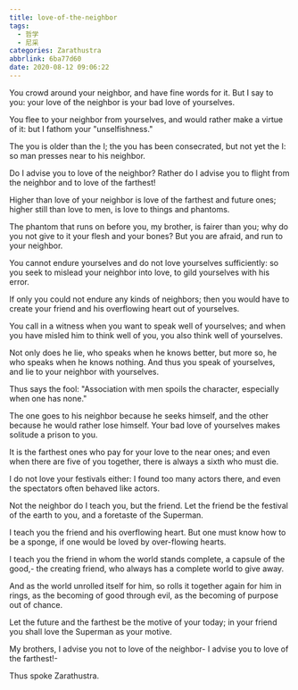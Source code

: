 ```yaml
---
title: love-of-the-neighbor
tags:
  - 哲学
  - 尼采
categories: Zarathustra
abbrlink: 6ba77d60
date: 2020-08-12 09:06:22
---
```

You crowd around your neighbor, and have fine words for it. But I say to you: your love of the neighbor is your bad love of yourselves.

You flee to your neighbor from yourselves, and would rather make a virtue of it: but I fathom your "unselfishness."
<!-- more -->
The you is older than the I; the you has been consecrated, but not yet the I: so man presses near to his neighbor.

Do I advise you to love of the neighbor? Rather do I advise you to flight from the neighbor and to love of the farthest!

Higher than love of your neighbor is love of the farthest and future ones; higher still than love to men, is love to things and phantoms.

The phantom that runs on before you, my brother, is fairer than you; why do you not give to it your flesh and your bones? But you are afraid, and run to your neighbor.

You cannot endure yourselves and do not love yourselves sufficiently: so you seek to mislead your neighbor into love, to gild yourselves with his error.

If only you could not endure any kinds of neighbors; then you would have to create your friend and his overflowing heart out of yourselves.

You call in a witness when you want to speak well of yourselves; and when you have misled him to think well of you, you also think well of yourselves.

Not only does he lie, who speaks when he knows better, but more so, he who speaks when he knows nothing. And thus you speak of yourselves, and lie to your neighbor with yourselves.

Thus says the fool: "Association with men spoils the character, especially when one has none."

The one goes to his neighbor because he seeks himself, and the other because he would rather lose himself. Your bad love of yourselves makes solitude a prison to you.

It is the farthest ones who pay for your love to the near ones; and even when there are five of you together, there is always a sixth who must die.

I do not love your festivals either: I found too many actors there, and even the spectators often behaved like actors.

Not the neighbor do I teach you, but the friend. Let the friend be the festival of the earth to you, and a foretaste of the Superman.

I teach you the friend and his overflowing heart. But one must know how to be a sponge, if one would be loved by over-flowing hearts.

I teach you the friend in whom the world stands complete, a capsule of the good,- the creating friend, who always has a complete world to give away.

And as the world unrolled itself for him, so rolls it together again for him in rings, as the becoming of good through evil, as the becoming of purpose out of chance.

Let the future and the farthest be the motive of your today; in your friend you shall love the Superman as your motive.

My brothers, I advise you not to love of the neighbor- I advise you to love of the farthest!-

Thus spoke Zarathustra.
